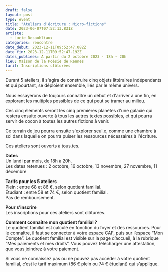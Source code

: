 ```yaml
---
draft: false
layout: post
type: event
title: "Ateliers d'écriture : Micro-fictions"
date: 2023-06-07T07:52:13.831Z
artiste:
  - Lucie Desaubliaux
categories: rencontre
date_debut: 2023-12-11T09:52:47.082Z
date_fin: 2023-12-11T09:52:47.192Z
dates_publiees: A partir du 2 octobre 2023 · 18h → 20h
lieu: Maison de la Poésie de Rennes
tarif: Inscriptions clôturées
---
```

Durant 5 ateliers, il s'agira de construire cinq objets littéraires indépendants et qui pourtant, se déploient ensemble, liés par le même univers. 

Nous essayerons de toujours connaître un début et d'arriver à une fin, en explorant les multiples possibles de ce qui peut se tramer au milieu. 

Ces cinq éléments seront les cinq premières planètes d'une galaxie qui restera ensuite ouverte à tous les autres textes possibles, et qui pourra servir de cocon à toutes les autres fictions à venir. 

Ce terrain de jeu pourra ensuite s'explorer seul.e, comme une chambre à soi dans laquelle on pourra puiser les ressources nécessaires à l'écriture.

Ces ateliers sont ouverts à tous.tes. 

**Dates**\
Un lundi par mois, de 18h à 20h.\
Les dates retenues : 2 octobre, 16 octobre, 13 novembre, 27 novembre, 11 décembre

**Tarifs pour les 5 ateliers**\
Plein : entre 68 et 86 €, selon quotient familial.\
Étudiant : entre 58 et 74 €, selon quotient familial.\
Pas de remboursement.

**Pour s’inscrire**\
Les inscriptions pour ces ateliers sont clôturées.

**Comment connaître mon quotient familial ?**\
Le quotient familial est calculé en fonction du foyer et des ressources. Pour le connaître, il faut se connecter à votre espace CAF, puis sur l’espace “Mon Compte”. Le quotient familial est visible sur la page d’accueil, à la rubrique “Mes paiements et mes droits”. Vous pouvez télécharger une attestation, que vous joindrez à votre paiement.

Si vous ne connaissez pas ou ne pouvez pas accéder à votre quotient familial, c’est le tarif maximum (86 € plein ou 74 € étudiant) qui s’applique.
